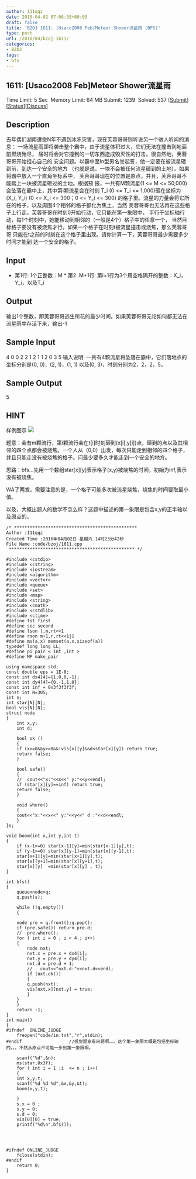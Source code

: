 ```yaml
---
author: 111qqz
date: 2016-04-02 07:06:38+00:00
draft: false
title: 'BZOJ 1611: [Usaco2008 Feb]Meteor Shower流星雨 (BFS)'
type: post
url: /2016/04/bzoj-1611/
categories:
- BZOJ
tags:
- bfs
---
```





## 1611: [Usaco2008 Feb]Meteor Shower流星雨


Time Limit: 5 Sec  Memory Limit: 64 MB
Submit: 1239  Solved: 537
[[Submit](http://www.lydsy.com/JudgeOnline/submitpage.php?id=1611)][[Status](http://www.lydsy.com/JudgeOnline/problemstatus.php?id=1611)][[Discuss](http://www.lydsy.com/JudgeOnline/bbs.php?id=1611)]


## Description






去年偶们湖南遭受N年不遇到冰冻灾害，现在芙蓉哥哥则听说另一个骇人听闻的消息： 一场流星雨即将袭击整个霸中，由于流星体积过大，它们无法在撞击到地面前燃烧殆尽， 届时将会对它撞到的一切东西造成毁灭性的打击。很自然地，芙蓉哥哥开始担心自己的 安全问题。以霸中至In型男名誉起誓，他一定要在被流星砸到前，到达一个安全的地方 （也就是说，一块不会被任何流星砸到的土地）。如果将霸中放入一个直角坐标系中， 芙蓉哥哥现在的位置是原点，并且，芙蓉哥哥不能踏上一块被流星砸过的土地。根据预 报，一共有M颗流星(1 <= M <= 50,000)会坠落在霸中上，其中第i颗流星会在时刻 T_i (0 <= T_i <= 1,000)砸在坐标为(X_i, Y_i) (0 <= X_i <= 300；0 <= Y_i <= 300) 的格子里。流星的力量会将它所在的格子，以及周围4个相邻的格子都化为焦土，当然 芙蓉哥哥也无法再在这些格子上行走。芙蓉哥哥在时刻0开始行动，它只能在第一象限中， 平行于坐标轴行动，每1个时刻中，她能移动到相邻的（一般是4个）格子中的任意一个， 当然目标格子要没有被烧焦才行。如果一个格子在时刻t被流星撞击或烧焦，那么芙蓉哥哥 只能在t之前的时刻在这个格子里出现。请你计算一下，芙蓉哥哥最少需要多少时间才能到 达一个安全的格子。






## Input






* 第1行: 1个正整数：M * 第2..M+1行: 第i+1行为3个用空格隔开的整数：X_i，Y_i，以及T_i






## Output






输出1个整数，即芙蓉哥哥逃生所花的最少时间。如果芙蓉哥哥无论如何都无法在流星雨中存活下来，输出-1






## Sample Input




4
0 0 2
2 1 2
1 1 2
0 3 5
输入说明:
一共有4颗流星将坠落在霸中，它们落地点的坐标分别是(0, 0)，(2, 1)，(1, 1)
以及(0, 3)，时刻分别为2，2，2，5。




## Sample Output




5





## HINT






样例图示
![](http://www.lydsy.com/JudgeOnline/upload/201506/aff(1).jpg)







题意：会有m颗流行，第i颗流行会在t[i]时刻砸到(x[i],y[i])点，砸到的点以及其相邻的四个点都会被烧焦。一个人从（0,0）出发，每次只能走到相邻的四个格子，并且只能走没有被烧焦的格子。问最少要多久才能走到一个安全的地方。







思路：bfs...先用一个数组star[x][y]表示格子(x,y)被烧焦的时间，初始为inf,表示没有被烧焦。




WA了两发。需要注意的是，一个格子可能多次被流星烧焦，烧焦的时间要取最小值。




以及，大概出题人的数学不怎么样？这题中描述的第一象限是包含x,y的正半轴以及原点的。









    
    /* ***********************************************
    Author :111qqz
    Created Time :2016年04月02日 星期六 14时23分42秒
    File Name :code/bzoj/1611.cpp
     ************************************************ */
    
    #include <cstdio>
    #include <cstring>
    #include <iostream>
    #include <algorithm>
    #include <vector>
    #include <queue>
    #include <set>
    #include <map>
    #include <string>
    #include <cmath>
    #include <cstdlib>
    #include <ctime>
    #define fst first
    #define sec second
    #define lson l,m,rt<<1
    #define rson m+1,r,rt<<1|1
    #define ms(a,x) memset(a,x,sizeof(a))
    typedef long long LL;
    #define pi pair < int ,int >
    #define MP make_pair
    
    using namespace std;
    const double eps = 1E-8;
    const int dx4[4]={1,0,0,-1};
    const int dy4[4]={0,-1,1,0};
    const int inf = 0x3f3f3f3f;
    const int N=305;
    int n;
    int star[N][N];
    bool vis[N][N];
    struct node
    {
        int x,y;
        int d;
    
        bool ok ()
        {
    	if (x>=0&&y>=0&&!vis[x][y]&&d<star[x][y]) return true;
    	return false;
        }
    
        bool safe()
        {
    	//	cout<<"x:"<<x<<" y:"<<y<<endl;
    	if (star[x][y]==inf) return true;
    	return false;
        }
    
        void where()
        {
    	cout<<"x:"<<x<<" y:"<<y<<" d :"<<d<<endl;
        }
    }s;
    
    void boom(int x,int y,int t)
    {
        if (x-1>=0) star[x-1][y]=min(star[x-1][y],t);
        if (y-1>=0) star[x][y-1]=min(star[x][y-1],t);
        star[x+1][y]=min(star[x+1][y],t);
        star[x][y+1]=min(star[x][y+1],t);
        star[x][y]  =min(star[x][y] , t);
    }
    
    int bfs()
    {
        queue<node>q;
        q.push(s);
    
        while (!q.empty())
        {
    
    	node pre = q.front();q.pop();
    	if (pre.safe()) return pre.d;
    	//	pre.where();
    	for ( int i = 0 ; i < 4 ; i++)
    	{
    	    node nxt;
    	    nxt.x = pre.x + dx4[i];
    	    nxt.y = pre.y + dy4[i];
    	    nxt.d = pre.d + 1;
    	    //   cout<<"nxt.d:"<<nxt.d<<endl;
    	    if (nxt.ok())
    	    {
    		q.push(nxt);
    		vis[nxt.x][nxt.y] = true;
    	    }
    	}
        }
        return -1;
    }
    int main()
    {
    #ifndef  ONLINE_JUDGE 
        freopen("code/in.txt","r",stdin);
    #endif                  //感觉题意有问题啊。。。这个第一象限大概是包括坐标轴的。。。不然从原点不可能一步到第一象限啊。
    
        scanf("%d",&n);
        ms(star,0x3f);
        for ( int i = 1 ;i  <= n ; i++)
        {
    	int x,y,t;
    	scanf("%d %d %d",&x,&y,&t);
    	boom(x,y,t);
    
        }
        s.x = 0 ;
        s.y = 0;
        s.d = 0;
        vis[0][0] = true;
        printf("%d\n",bfs());
    
    
    
    
    #ifndef ONLINE_JUDGE  
        fclose(stdin);
    #endif
        return 0;
    }
    
